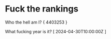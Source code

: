 # Fuck the rankings

Who the hell am I?
{ 4403253 }

What fucking year is it?
[ 2024-04-30T10:00:00Z ]
